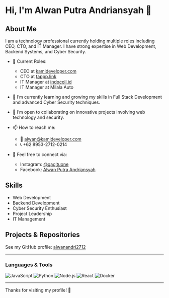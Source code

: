 # Hi, I'm Alwan Putra Andriansyah 👋

## About Me
I am a technology professional currently holding multiple roles including CEO, CTO, and IT Manager. I have strong expertise in Web Development, Backend Systems, and Cyber Security.

- 🔭 Current Roles:
  - CEO at [kamideveloper.com](https://kamideveloper.com)  
  - CTO at [tappp.link](https://tappp.link)  
  - IT Manager at [indocoll.id](https://indocoll.id)  
  - IT Manager at Milala Auto  

- 🌱 I’m currently learning and growing my skills in Full Stack Development and advanced Cyber Security techniques.

- 👯 I’m open to collaborating on innovative projects involving web technology and security.

- 📫 How to reach me:
  - 📧 alwan@kamideveloper.com  
  - 📞 +62 8953-2712-0214  

- 💬 Feel free to connect via:
  - Instagram: [@gagituone](https://instagram.com/gagituone)
  - Facebook: [Alwan Putra Andriansyah](https://facebook.com)

## Skills
- Web Development
- Backend Development
- Cyber Security Enthusiast
- Project Leadership
- IT Management

## Projects & Repositories
See my GitHub profile: [alwanandri2712](https://github.com/alwanandri2712)

---

### Languages & Tools

![JavaScript](https://img.shields.io/badge/-JavaScript-F7DF1E?style=flat-square&logo=javascript&logoColor=black)
![Python](https://img.shields.io/badge/-Python-3776AB?style=flat-square&logo=python&logoColor=white)
![Node.js](https://img.shields.io/badge/-Node.js-339933?style=flat-square&logo=node.js&logoColor=white)
![React](https://img.shields.io/badge/-React-61DAFB?style=flat-square&logo=react&logoColor=black)
![Docker](https://img.shields.io/badge/-Docker-2496ED?style=flat-square&logo=docker&logoColor=white)

---

Thanks for visiting my profile! 🚀

